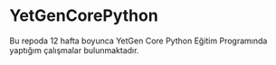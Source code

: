 # YetGenCorePython
Bu repoda 12 hafta boyunca YetGen Core Python Eğitim Programında yaptığım çalışmalar bulunmaktadır.
